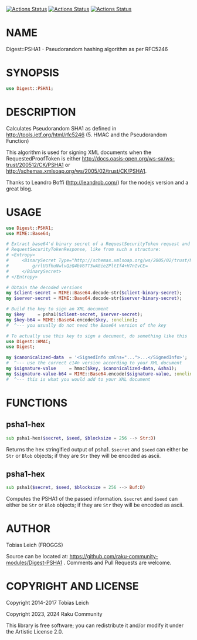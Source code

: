 [![Actions Status](https://github.com/raku-community-modules/Digest-PSHA1/actions/workflows/linux.yml/badge.svg)](https://github.com/raku-community-modules/Digest-PSHA1/actions) [![Actions Status](https://github.com/raku-community-modules/Digest-PSHA1/actions/workflows/macos.yml/badge.svg)](https://github.com/raku-community-modules/Digest-PSHA1/actions) [![Actions Status](https://github.com/raku-community-modules/Digest-PSHA1/actions/workflows/windows.yml/badge.svg)](https://github.com/raku-community-modules/Digest-PSHA1/actions)

NAME
====

Digest::PSHA1 - Pseudorandom hashing algorithm as per RFC5246

SYNOPSIS
========

```raku
use Digest::PSHA1;
```

DESCRIPTION
===========

Calculates Pseudorandom SHA1 as defined in http://tools.ietf.org/html/rfc5246 (5. HMAC and the Pseudorandom Function)

This algorithm is used for signing XML documents when the RequestedProofToken is either http://docs.oasis-open.org/ws-sx/ws-trust/200512/CK/PSHA1 or http://schemas.xmlsoap.org/ws/2005/02/trust/CK/PSHA1.

Thanks to Leandro Boffi (http://leandrob.com/) for the nodejs version and a great blog.

USAGE
=====

```raku
use Digest::PSHA1;
use MIME::Base64;

# Extract base64'd binary secret of a RequestSecurityToken request and a
# RequestSecurityTokenResponse, like from such a structure:
# <Entropy>
#     <BinarySecret Type="http://schemas.xmlsoap.org/ws/2005/02/trust/Nonce">
#         grrlUUfhuNwlvQzQ4bV6TT3wA8ieZPltIf4+H7nIvCE=
#     </BinarySecret>
# </Entropy>

# Obtain the decoded versions
my $client-secret = MIME::Base64.decode-str($client-binary-secret);
my $server-secret = MIME::Base64.decode-str($server-binary-secret);

# Build the key to sign an XML document
my $key     = psha1($client-secret, $server-secret);
my $key-b64 = MIME::Base64.encode($key, :oneline);
#  ^--- you usually do not need the Base64 version of the key

# To actually use this key to sign a document, do something like this
use Digest::HMAC;
use Digest;

my $canonicalized-data  = '<SignedInfo xmlns="...">...</SignedInfo>';
#  ^--- use the correct c14n version according to your XML document
my $signature-value     = hmac($key, $canonicalized-data, &sha1);
my $signature-value-b64 = MIME::Base64.encode($signature-value, :oneline);
#  ^--- this is what you would add to your XML document
```

FUNCTIONS
=========

psha1-hex
---------

```raku
sub psha1-hex($secret, $seed, $blocksize = 256 --> Str:D)
```

Returns the hex stringified output of psha1. `$secret` and `$seed` can either be `Str` or `Blob` objects; if they are `Str` they will be encoded as ascii.

psha1-hex
---------

```raku
sub psha1($secret, $seed, $blocksize = 256 --> Buf:D)
```

Computes the PSHA1 of the passed information. `$secret` and `$seed` can either be `Str` or `Blob` objects; if they are `Str` they will be encoded as ascii.

AUTHOR
======

Tobias Leich (FROGGS)

Source can be located at: https://github.com/raku-community-modules/Digest-PSHA1 . Comments and Pull Requests are welcome.

COPYRIGHT AND LICENSE
=====================

Copyright 2014-2017 Tobias Leich

Copyright 2023, 2024 Raku Community

This library is free software; you can redistribute it and/or modify it under the Artistic License 2.0.

